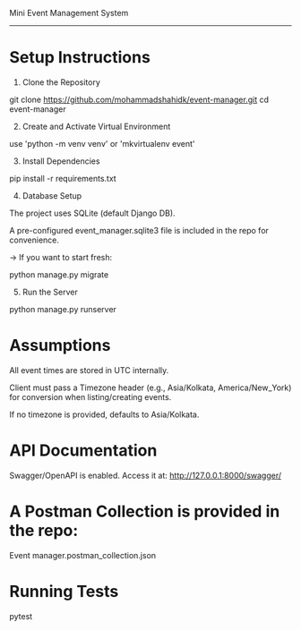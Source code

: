 Mini Event Management System

---

# Setup Instructions

1. Clone the Repository

git clone https://github.com/mohammadshahidk/event-manager.git
cd event-manager

2. Create and Activate Virtual Environment

use 'python -m venv venv' or 'mkvirtualenv event'

3. Install Dependencies

pip install -r requirements.txt

4. Database Setup

The project uses SQLite (default Django DB).

A pre-configured event_manager.sqlite3 file is included in the repo for convenience.

-> If you want to start fresh:

python manage.py migrate

5. Run the Server

python manage.py runserver

# Assumptions

All event times are stored in UTC internally.

Client must pass a Timezone header (e.g., Asia/Kolkata, America/New_York) for conversion when listing/creating events.

If no timezone is provided, defaults to Asia/Kolkata.

# API Documentation

Swagger/OpenAPI is enabled.
Access it at: http://127.0.0.1:8000/swagger/

# A Postman Collection is provided in the repo:

Event manager.postman_collection.json

# Running Tests

pytest
